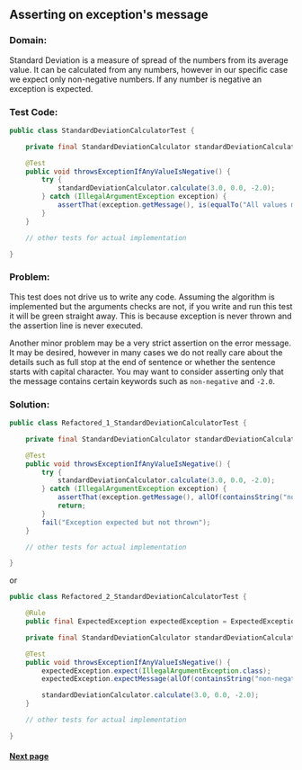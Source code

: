 ## Asserting on exception's message


### Domain:

Standard Deviation is a measure of spread of the numbers from its average value. It can be calculated from any numbers, however in our specific case we expect only non-negative numbers. If any number is negative an exception is expected.


### Test Code:

```java
public class StandardDeviationCalculatorTest {

    private final StandardDeviationCalculator standardDeviationCalculator = new StandardDeviationCalculator();

    @Test
    public void throwsExceptionIfAnyValueIsNegative() {
        try {
            standardDeviationCalculator.calculate(3.0, 0.0, -2.0);
        } catch (IllegalArgumentException exception) {
            assertThat(exception.getMessage(), is(equalTo("All values must be non-negative. One of the values was -2.0")));
        }
    }

    // other tests for actual implementation

}
```


### Problem:

This test does not drive us to write any code. Assuming the algorithm is implemented but the arguments checks are not, if you write and run this test it will be green straight away. This is because exception is never thrown and the assertion line is never executed.

Another minor problem may be a very strict assertion on the error message. It may be desired, however in many cases we do not really care about the details such as full stop at the end of sentence or whether the sentence starts with capital character. You may want to consider asserting only that the message contains certain keywords such as `non-negative` and `-2.0`.


### Solution:

```java
public class Refactored_1_StandardDeviationCalculatorTest {

    private final StandardDeviationCalculator standardDeviationCalculator = new StandardDeviationCalculator();

    @Test
    public void throwsExceptionIfAnyValueIsNegative() {
        try {
            standardDeviationCalculator.calculate(3.0, 0.0, -2.0);
        } catch (IllegalArgumentException exception) {
            assertThat(exception.getMessage(), allOf(containsString("non-negative"), containsString("-2.0")));
            return;
        }
        fail("Exception expected but not thrown");
    }

    // other tests for actual implementation

}
```

or

```java
public class Refactored_2_StandardDeviationCalculatorTest {

    @Rule
    public final ExpectedException expectedException = ExpectedException.none();

    private final StandardDeviationCalculator standardDeviationCalculator = new StandardDeviationCalculator();

    @Test
    public void throwsExceptionIfAnyValueIsNegative() {
        expectedException.expect(IllegalArgumentException.class);
        expectedException.expectMessage(allOf(containsString("non-negative"), containsString("-2.0")));

        standardDeviationCalculator.calculate(3.0, 0.0, -2.0);
    }

    // other tests for actual implementation

}
```



#### [Next page](https://github.com/Jarcionek/Bad-Practices-of-Testing/blob/master/src/java/presentation/_11_swallowing_assertion_error/description.md)
